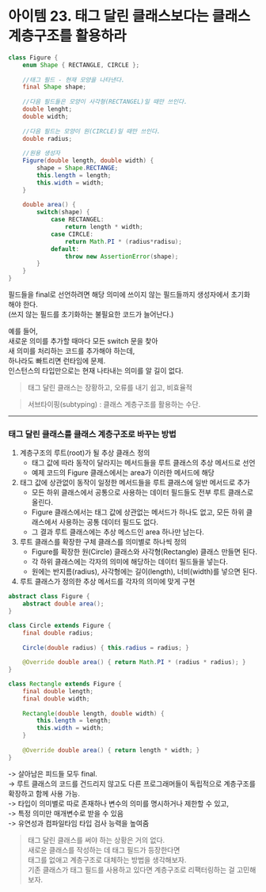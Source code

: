 # 아이템 23. 태그 달린 클래스보다는 클래스 계층구조를 활용하라

```java
class Figure {
	enum Shape { RECTANGLE, CIRCLE };
    
    //태그 필드 - 현재 모양을 나타낸다.
    final Shape shape;
    
	//다음 필드들은 모양이 사각형(RECTANGEL)일 때만 쓰인다.
    double lenght;
    double width;
    
    //다음 필드는 모양이 원(CIRCLE)일 때만 쓰인다.
    double radius;
    
    //원용 생성자
    Figure(double length, double width) {
    	shape = Shape.RECTANGE;
        this.length = length;
        this.width = width;
    }
    
    double area() {
    	switch(shape) {
        	case RECTANGEL:
            	return length * width;
           	case CIRCLE:
            	return Math.PI * (radius*radisu);
          	default:
            	throw new AssertionError(shape);
        }
    }
}
```

필드들을 final로 선언하려면 해당 의미에 쓰이지 않는 필드들까지 생성자에서 초기화 해야 한다. <br>
(쓰지 않는 필드를 초기화하는 불필요한 코드가 늘어난다.)

예를 들어, <br>
새로운 의미를 추가할 때마다 모든 switch 문을 찾아 <br>
새 의미를 처리하는 코드를 추가해야 하는데, <br>
하나라도 빠트리면 런타임에 문제. <br>
인스턴스의 타입만으로는 현재 나타내는 의미를 알 길이 없다. <br>

>태그 달린 클래스는 장황하고, 오류를 내기 쉽고, 비효율적 <br>

>서브타이핑(subtyping) : 클래스 계층구조를 활용하는 수단. <br>

---

### 태그 달린 클래스를 클래스 계층구조로 바꾸는 방법
1. 계층구조의 루트(root)가 될 추상 클래스 정의
	- 태그 값에 따라 동작이 달라지는 메서드들을 루트 클래스의 추상 메서드로 선언
	- 예제 코드의 Figure 클래스에서는 area가 이러한 메서드에 해당
2. 태그 값에 상관없이 동작이 일정한 메서드들을 루트 클래스에 일반 메서드로 추가
	- 모든 하위 클래스에서 공통으로 사용하는 데이터 필드들도 전부 루트 클래스로 올린다.
    - Figure 클래스에서는 태그 값에 상관없는 메서드가 하나도 없고, 모든 하위 클래스에서 사용하는 공통 데이터 필드도 없다.
    - 그 결과 루트 클래스에는 추상 메스드인 area 하나만 남는다.
3. 루트 클래스를 확장한 구체 클래스를 의미별로 하나씩 정의
	- Figure를 확장한 원(Circle) 클래스와 사각형(Rectangle) 클래스 만들면 된다.
    - 각 하위 클래스에는 각자의 의미에 해당하는 데이터 필드들을 넣는다.
    - 원에는 반지름(radius), 사각형에는 길이(length), 너비(width)를 넣으면 된다.
4. 루트 클래스가 정의한 추상 메서드를 각자의 의미에 맞게 구현

```java
abstract class Figure {
	abstract double area();
}

class Circle extends Figure {
	final double radius;
    
    Circle(double radius) { this.radius = radius; }
    
    @Override double area() { return Math.PI * (radius * radius); }
}

class Rectangle extends Figure {
	final double length;
    final double width;
    
    Rectangle(double length, double width) {
    	this.length = length;
        this.width = width;
    }
    
    @Override double area() { return length * width; }
}
```

-> 살아남은 피드들 모두 final. <br>
-> 루트 클래스의 코드를 건드리지 않고도 다른 프로그래머들이 독립적으로 계층구조를 확장하고 함께 사용 가능. <br>
-> 타입이 의미별로 따로 존재하나 변수의 의미를 명시하거나 제한할 수 있고, <br>
-> 특정 의미만 매개변수로 받을 수 있음 <br>
-> 유연성과 컴파일타임 타입 검사 능력을 높여줌 <br>


>태그 달린 클래스를 써야 하는 상황은 거의 없다. <br>
새로운 클래스를 작성하는 데 태그 필드가 등장한다면 <br>
태그를 없애고 계층구조로 대체하는 방법을 생각해보자. <br>
기존 클래스가 태그 필드를 사용하고 있다면 계층구조로 리팩터링하는 걸 고민해보자.
